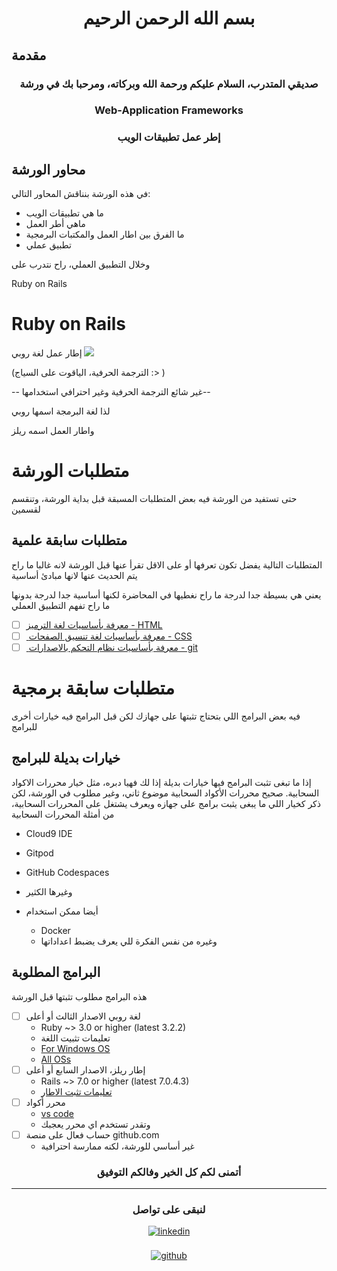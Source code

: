 <h1 align="center">بسم الله الرحمن الرحيم</h1>

## مقدمة

<h3 align="center">صديقي المتدرب، السلام عليكم ورحمة الله وبركاته، ومرحبا بك في ورشة</h3>
<h3 align="center">Web-Application Frameworks</h3>
<h3 align="center">إطر عمل تطبيقات الويب</h3>

## محاور الورشة

في هذه الورشة بنناقش المحاور التالي:
 * ما هي تطبيقات الويب
 * ماهي أطر العمل
 * ما الفرق بين  اطار العمل والمكتبات البرمجية
 * تطبيق عملي

وخلال التطبيق العملي، راح نتدرب على

Ruby on Rails

# Ruby on Rails
إطار عمل لغة روبي 
<img src="https://img.shields.io/badge/Ruby-%23E34F26.svg?style=for-the-badge&logo=Ruby&logoColor=whitef" />

(الترجمة الحرفية، الياقوت على السياج :> )

--  غير شائع الترجمة الحرفية وغير احترافي استخدامها--

لذا لغة البرمجة اسمها روبي

واطار العمل اسمه ريلز


# متطلبات الورشة

حتى تستفيد من الورشة فيه بعض المتطلبات المسبقة قبل بداية الورشة، وتنقسم لقسمين

## متطلبات سابقة علمية

المتطلبات التالية يفضل تكون تعرفها أو على الاقل تقرأ عنها قبل الورشة لانه غالبا ما راح يتم الحديث عنها لانها مبادئ أساسية 

يعني هي بسيطة جدا لدرجة ما راح نغطيها في المحاضرة
لكنها أساسية جدا لدرجة بدونها ما راح تفهم التطبيق العملي

 - [ ] [معرفة بأساسيات لغة الترميز - HTML](https://www.w3schools.com/html/)
 - [ ] [ معرفة بأساسيات لغة تنسيق الصفحات - CSS](https://www.w3schools.com/css/)
 - [ ] [ معرفة بأساسيات نظام التحكم بالاصدارات  - git](https://git-scm.com/doc)

# متطلبات سابقة برمجية
فيه بعض البرامج اللي بتحتاج تثبتها على جهازك لكن قبل البرامج فيه خيارات أخرى للبرامج

## خيارات بديلة للبرامج
إذا ما تبغى تثبت البرامج فيها خيارات بديلة إذا لك فهيا دبره، مثل خيار محررات الاكواد السحابية. صحيح  محررات الأكواد السحابية موضوع ثاني، وغير مطلوب في الورشة، لكن ذكر كخيار اللي ما يبغى يثبت برامج على جهازه ويعرف يشتغل على المحررات السحابية، من أمثلة المحررات السحابية
- Cloud9 IDE
- Gitpod
- GitHub Codespaces
- وغيرها الكثير

- أيضا ممكن استخدام 
	- Docker 
	- وغيره من نفس الفكرة للي يعرف يضبط اعداداتها
  
## البرامج المطلوبة
هذه البرامج مطلوب تثبتها قبل الورشة
 - [ ] لغة روبي الاصدار الثالث أو أعلى
	- Ruby ~> 3.0 or higher (latest 3.2.2)
	- تعليمات تثبيت اللغة
	- [For Windows OS](https://rubyinstaller.org/)
	- [All OSs](https://www.ruby-lang.org/en/documentation/installation/)
 - [ ] إطار ريلز، الاصدار السابع أو أعلى
	- Rails ~> 7.0 or higher (latest 7.0.4.3)
	- [تعليمات تثبت الاطار](http://installrails.com/)
 - [ ] محرر أكواد
	- [vs code](https://code.visualstudio.com/) 
	- وتقدر تستخدم اي محرر يعجبك
 - [ ]  حساب فعال على منصة github.com
	- غير أساسي للورشة، لكنه ممارسة احترافية 



<h3 align="center">أتمنى لكم كل الخير وفالكم التوفيق</h3>

<hr />

<h3 align="center">لنبقى على تواصل </h3>

<div align='center'>
<a href="https://linkedin.com/in/mohammed-assiri" target="_blank"><img src="https://img.shields.io/badge/linkedin:  Mohammed Assiri-%2300acee.svg?color=405DE6&style=for-the-badge&logo=linkedin&logoColor=white" alt=linkedin style="margin-bottom: 5px;"/></a>
<br /><br />
<a href="https://assirims.github.io/assirims/" target="_blank"><img src="https://img.shields.io/badge/github:  @assirims-%2300acee.svg?color=000000&style=for-the-badge&logo=github&logoColor=white" alt=github style="margin-bottom: 5px;"/></a>
</div>
<br /><br />
